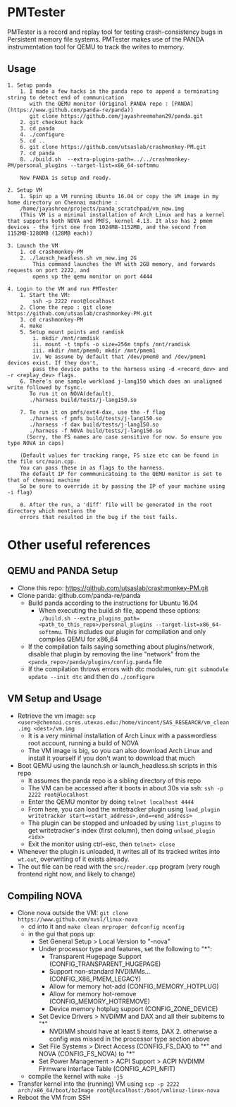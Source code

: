 # PMTester
PMTester is a record and replay tool for testing crash-consistency bugs in Persistent memory file systems.
PMTester makes use of the PANDA instrumentation tool for QEMU to track the writes to memory.

	
## Usage
```
1. Setup panda
	1. I made a few hacks in the panda repo to append a terminating string to detect end of communication 
	   with the QEMU monitor (Original PANDA repo : [PANDA](https://www.github.com/panda-re/panda))
	   git clone https://github.com/jayashreemohan29/panda.git
	2. git checkout hack
	3. cd panda
	4. ./configure
	5. cd ..
	6. git clone https://github.com/utsaslab/crashmonkey-PM.git
	7. cd panda
	8. ./build.sh  --extra-plugins-path=../../crashmonkey-PM/personal_plugins --target-list=x86_64-softmmu
	
	Now PANDA is setup and ready.

2. Setup VM
	1. Spin up a VM running Ubuntu 16.04 or copy the VM image in my home directory on Chennai machine : 
	/home/jayashree/projects/panda_scratchpad/vm_new.img
	(This VM is a minimal installation of Arch Linux and has a kernel that supports both NOVA and PMFS, kernel 4.13. It also has 2 pmem devices - the first one from 1024MB-1152MB, and the second from 1152MB-1280MB (128MB each))

3. Launch the VM
	1. cd crashmonkey-PM
	2. ./launch_headless.sh vm_new.img 2G
		This command launches the VM with 2GB memory, and forwards requests on port 2222, and
		opens up the qemu monitor on port 4444
		
4. Login to the VM and run PMTester
	1. Start the VM:
		ssh -p 2222 root@localhost
	2. Clone the repo : git clone https://github.com/utsaslab/crashmonkey-PM.git
	3. cd crashmonkey-PM
	4. make
	5. Setup mount points and ramdisk
		i. mkdir /mnt/ramdisk
		ii. mount -t tmpfs -o size=256m tmpfs /mnt/ramdisk
		iii. mkdir /mnt/pmem0; mkdir /mnt/pmem1
		iv. We assume by default that /dev/pmem0 and /dev/pmem1 devices exist. If they don't,
		pass the device paths to the harness using -d <record_dev> and -r <replay_dev> flags.
	6. There's one sample workload j-lang150 which does an unaligned write followed by fsync. 
	   To run it on NOVA(default),
	   ./harness build/tests/j-lang150.so
	   
	7. To run it on pmfs/ext4-dax, use the -f flag
	   ./harness -f pmfs build/tests/j-lang150.so
	   ./harness -f dax build/tests/j-lang150.so
	   ./harness -f NOVA build/tests/j-lang150.so
	  (Sorry, the FS names are case sensitive for now. So ensure you type NOVA in caps)
	
	(Default values for tracking range, FS size etc can be found in the file src/main.cpp.
	You can pass these in as flags to the harness.
	The default IP for commmunicatoing to the QEMU monitor is set to that of chennai machine
	So be sure to override it by passing the IP of your machine using -i flag)
	
	8. After the run, a 'diff' file will be generated in the root directory which mentions the
	errors that resulted in the bug if the test fails. 
```



# Other useful references

## QEMU and PANDA Setup
* Clone this repo: https://github.com/utsaslab/crashmonkey-PM.git
* Clone panda: github.com/panda-re/panda
  * Build panda according to the instructions for Ubuntu 16.04
    * When executing the build.sh file, append these options: `./build.sh --extra_plugins_path=<path_to_this_repo>/personal_plugins --target-list=x86_64-softmmu`. This includes our plugin for compilation and only compiles QEMU for x86_64
  * If the compilation fails saying something about plugins/network, disable that plugin by removing the line "network" from the `<panda_repo>/panda/plugins/config.panda` file
  * If the compilation throws errors with dtc modules, run: `git submodule update --init dtc` and then do `./configure`

## VM Setup and Usage
* Retrieve the vm image: `scp <user>@chennai.csres.utexas.edu:/home/vincent/SAS_RESEARCH/vm_clean.img <dest>/vm.img`
  * It is a very minimal installation of Arch Linux with a passwordless root account, running a build of NOVA
  * The VM image is big, so you can also download Arch Linux and install it yourself if you don't want to download that much
* Boot QEMU using the launch.sh or launch_headless.sh scripts in this repo
  * It assumes the panda repo is a sibling directory of this repo
  * The VM can be accessed after it boots in about 30s via ssh: `ssh -p 2222 root@localhost`
  * Enter the QEMU monitor by doing `telnet localhost 4444`
  * From here, you can load the writetracker plugin using `load_plugin writetracker start=<start_address>,end=<end_address>`
  * The plugin can be stopped and unloaded by using `list_plugins` to get writetracker's index (first column), then doing `unload_plugin <idx>`
  * Exit the monitor using ctrl-esc, then `telnet> close`
* Whenever the plugin is unloaded, it writes all of its tracked writes into `wt.out`, overwriting of it exists already.
* The out file can be read with the `src/reader.cpp` program (very rough frontend right now, and likely to change)

## Compiling NOVA
* Clone nova outside the VM: `git clone https://www.github.com/nvsl/linux-nova`
  * cd into it and `make clean mrproper defconfig nconfig`
  * in the gui that pops up:
    * Set General Setup > Local Version to "-nova"
    * Under processor type and features, set the following to "\*":
      * Transparent Hugepage Support (CONFIG_TRANSPARENT_HUGEPAGE)
      * Support non-standard NVDIMMs... (CONFIG_X86_PMEM_LEGACY)
      * Allow for memory hot-add (CONFIG_MEMORY_HOTPLUG)
      * Allow for memory hot-remove (CONFIG_MEMORY_HOTREMOVE)
      * Device memory hotplug support (CONFIG_ZONE_DEVICE)
    * Set Device Drivers > NVDIMM and DAX and all their subitems to "\*"    
      * NVDIMM should have at least 5 items, DAX 2. otherwise a config was missed in the processor type section above
    * Set File Systems > Direct Access (CONFIG_FS_DAX) to "\*" and NOVA (CONFIG_FS_NOVA) to "\*"
    * Set Power Management > ACPI Support > ACPI NVDIMM Firmware Interface Table (CONFIG_ACPI_NFIT)
  * compile the kernel with `make -j5`  
* Transfer kernel into the (running) VM using `scp -p 2222 arch/x86_64/boot/bzImage root@localhost:/boot/vmlinuz-linux-nova`
* Reboot the VM from SSH
